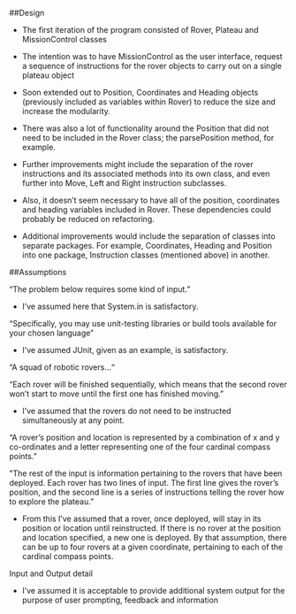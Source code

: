 ##Design

* The first iteration of the program consisted of Rover, Plateau and MissionControl classes

* The intention was to have MissionControl as the user interface, request a sequence of instructions for the rover objects to carry out on a single plateau object

* Soon extended out to Position, Coordinates and Heading objects (previously included as variables within Rover) to reduce the size and increase the modularity.

* There was also a lot of functionality around the Position that did not need to be included in the Rover class; the parsePosition method, for example.

* Further improvements might include the separation of the rover instructions and its associated methods into its own class, and even further into Move, Left and Right instruction subclasses.

* Also, it doesn’t seem necessary to have all of the position, coordinates and heading variables included in Rover. These dependencies could probably be reduced on refactoring.

* Additional improvements would include the separation of classes into separate packages. For example, Coordinates, Heading and Position into one package, Instruction classes (mentioned above) in another.

##Assumptions

“The problem below requires some kind of input.”

* I’ve assumed here that System.in is satisfactory.

“Specifically, you may use unit-testing libraries or build tools available for your chosen language”

* I’ve assumed JUnit, given as an example, is satisfactory.

“A squad of robotic rovers...“

“Each rover will be finished sequentially, which means that the second rover won’t start to move until the first one has finished moving.”

* I’ve assumed that the rovers do not need to be instructed simultaneously at any point.

“A rover’s position and location is represented by a combination of x and y co-ordinates and a letter representing one of the four cardinal compass points.”

"The rest of the input is information pertaining to the rovers that have been deployed. Each rover has two lines of input. The first line gives the rover’s position, and the second line is a series of instructions telling the rover how to explore the plateau.”

* From this I’ve assumed that a rover, once deployed, will stay in its position or location until reinstructed. If there is no rover at the position and location specified, a new one is deployed. By that assumption, there can be up to four rovers at a given coordinate, pertaining to each of the cardinal compass points.

Input and Output detail

* I’ve assumed it is acceptable to provide additional system output for the purpose of user prompting, feedback and information
